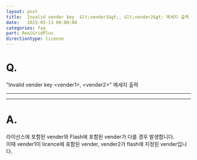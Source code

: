 ```yaml
---
layout: post
title:  Invalid vender key  &lt;vender1&gt;, &lt;vender2&gt; 메세지 출력
date:   2015-05-13 00:00:00
categories: faq
part: RealGridPlus
directiontype: license
---
```


# Q.

"Invalid vender key &lt;vender1&gt;, &lt;vender2&gt;" 메세지 출력


---
***

# A.

라이선스에 포함된 vender와 Flash에 포함된 vender가 다를 경우 발생합니다.  
이때 vender1이 licence에 포함된 vender, vender2가 flash에 지정된 vender입니다.
